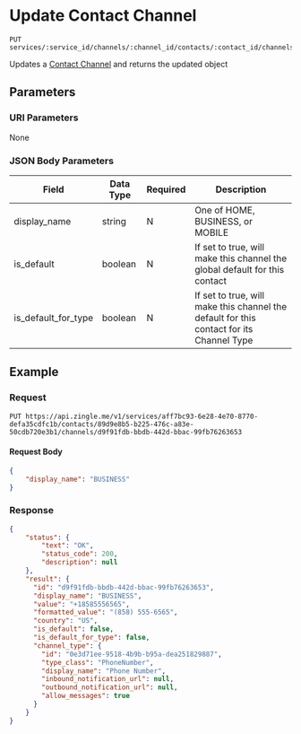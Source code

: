 # Update Contact Channel

    PUT services/:service_id/channels/:channel_id/contacts/:contact_id/channels/:channel_id
    
Updates a [Contact Channel] and returns the updated object

## Parameters
### URI Parameters
None
### JSON Body Parameters
Field | Data Type | Required | Description
--- | --- | --- | ---
display_name | string | N | One of HOME, BUSINESS, or MOBILE
is_default | boolean | N | If set to true, will make this channel the global default for this contact
is_default_for_type | boolean | N | If set to true, will make this channel the default for this contact for its Channel Type

## Example
### Request

    PUT https://api.zingle.me/v1/services/aff7bc93-6e28-4e70-8770-defa35cdfc1b/contacts/89d9e8b5-b225-476c-a83e-50cdb720e3b1/channels/d9f91fdb-bbdb-442d-bbac-99fb76263653

#### Request Body 
```json
{
    "display_name": "BUSINESS"
}
```

### Response
``` json
{
    "status": {
        "text": "OK",
        "status_code": 200,
        "description": null
    },
    "result": {
      "id": "d9f91fdb-bbdb-442d-bbac-99fb76263653",
      "display_name": "BUSINESS",
      "value": "+18585556565",
      "formatted_value": "(858) 555-6565",
      "country": "US",
      "is_default": false,
      "is_default_for_type": false,
      "channel_type": {
        "id": "0e3d71ee-9518-4b9b-b95a-dea251829887",
        "type_class": "PhoneNumber",
        "display_name": "Phone Number",
        "inbound_notification_url": null,
        "outbound_notification_url": null,
        "allow_messages": true
      }
    }
}
```

[Contact Channel]: README.md
